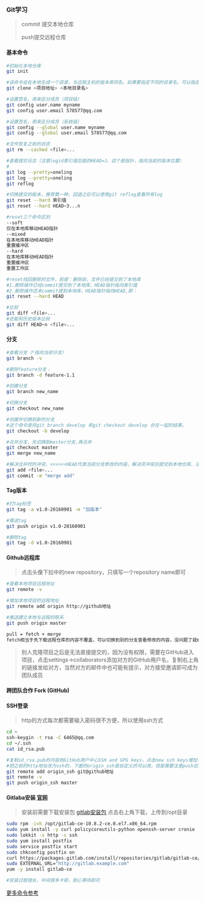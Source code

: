 ### Git学习

> commit 提交本地仓库  
>
> push提交远程仓库 

#### 基本命令

```bash
#初始化本地仓库
git init

#该命令会在本地生成一个目录，与远程主机的版本库同名。如果要指定不同的目录名，可以指定第二个参数。
git clone <项目地址> <本地目录名>

#设置签名，用来区分成员（项目级）
git config user.name myname
git config user.email 578577@qq.com

#设置签名，用来区分成员（系统级）
git config --global user.name myname
git config --global user.email 578577@qq.com

#文件恢复之前的状态
git rm --cached <file>...

#查看提交日志（注意logid索引值后面的HEAD=》，这个是指针，指向当前的版本位置）
#
git log --pretty=oneling
git log --pretty=oneling
git reflog

#切换提交的版本，推荐第一种，回退之后可以使用git reflog查看所有log
git reset --hard 索引值
git reset --hard HEAD~3...n

#reset三个命令区别
--soft
仅在本地库移动HEAD指针
--mixed
在本地库移动HEAD指针
重置缓冲区
--hard
在本地库移动HEAD指针
重置缓冲区
重置工作区

#reset找回删除的文件，前提：删除前，文件已经提交到了本地库
#1.删除操作已经commit提交到了本地库，HEAD指针指向索引值
#2.删除操作还未commit提到本地库，HEAD指针指向HEAD,即：
git reset --hard HEAD

#比较
git diff <file>...
#还能和历史版本比较
git diff HEAD~n <file>...
```

#### 分支

```bash
#查看分支（*指向当前分支）
git branch -v

#删除feature分支：
git branch -d feature-1.1

#创建分支
git branch new_name

#切换分支
git checkout new_name

#创建并切换到新的分支
#这个命令是将git branch develop 和git checkout develop 合在一起的结果。
git checkout -b develop

#合并分支，先切换到master分支,再合并
git checkout master
git merge new_name

#解决合并时的冲突，<<<<<<HEAD代表当前分支修改的内容，解决完冲突后提交到本地仓库，注意此时commit别带文件名，不然会报错
git add <file>...
git commit -m "merge add"
```

#### Tag版本


```bash
#打tag标签
git tag -a v1.0-20160901 -m "加版本"

#推送tag
git push origin v1.0-20160901

#删除tag
git tag -d v1.0-20160901
```

#### Github远程库

> 点击头像下拉中的new repository，只填写一个repository name即可

```bash
#查看本地项目远程地址
git remote -v

#增加本地项目的远程地址
git remote add origin http://github地址

#推送建立本地与远程的联系
git push origin master

pull = fetch + merge
fetch相当于先下载远程仓库的内容不覆盖，可以切换到别的分支查看修改的内容，没问题了就merge，如果不需要看则直接pull
```

> 别人克隆项目之后是无法直接提交的，因为没有权限，需要在GitHub进入项目，点击settings->collaborators添加对方的GitHub用户名，复制右上角的链接发给对方，当然对方的邮件中也可能有提示，对方接受邀请即可成为团队成员

#### 跨团队合作 Fork (GitHub)

#### SSH登录

> http的方式每次都需要输入密码很不方便，所以使用ssh方式

```bash
cd ~
ssh-keygin -t rsa -C 6465@qq.com
cd ~/.ssh
cat id_rsa.pub

#复制id_rsa.pub的内容到GitHub用户中心SSH and GPG keys，点击new ssh keys增加一个
#把之前的http地址改为ssh的，下面的origin_ssh是自定义的可以改，但是需要注意push后面也要一致
git remote add origin_ssh git@github地址
git remote -v
git push origin_ssh master

```

#### Gitlaba安装 [官网](https://about.gitlab.com/)

> 安装前需要下载安装包 [gitlab安装包](https://packages.gitlab.com/gitlab/gitlab-ce/packages/el/7/gitlab-ce-10.8.2-ce.0.el7.x86_64.rpm) 点击右上角下载，上传到/opt目录

```bash
sudo rpm -ivh /opt/gitlab-ce-10.8.2-ce.0.el7.x86_64.rpm
sudo yum install -y curl policycoreutils-python openssh-server cronie
sudo lokkit -s http -s ssh
sudo yum install postfix
sudo service postfix start
sudo chkconfig postfix on
curl https://packages.gitlab.com/install/repositories/gitlab/gitlab-ce/script.rpm.sh | sudo bash
sudo EXTERNAL_URL="http://gitlab.example.com" 
yum -y install gitlab-ce

#安装过程很长，中间很多卡顿，耐心等待即可
```

[更多命令参考](https://www.ruanyifeng.com/blog/2015/12/git-cheat-sheet.html)
